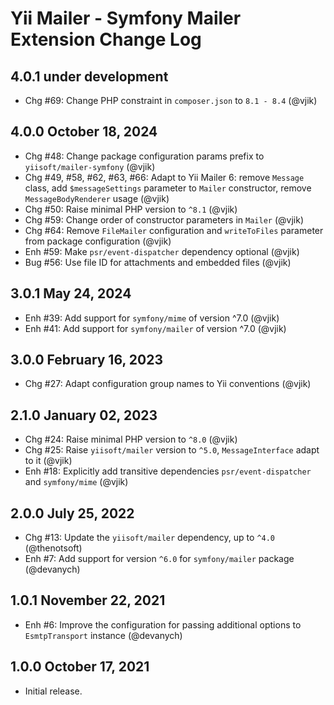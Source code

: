# Yii Mailer - Symfony Mailer Extension Change Log

## 4.0.1 under development

- Chg #69: Change PHP constraint in `composer.json` to `8.1 - 8.4` (@vjik)

## 4.0.0 October 18, 2024

- Chg #48: Change package configuration params prefix to `yiisoft/mailer-symfony` (@vjik)
- Chg #49, #58, #62, #63, #66: Adapt to Yii Mailer 6: remove `Message` class, add `$messageSettings` parameter
  to `Mailer` constructor, remove `MessageBodyRenderer` usage (@vjik)
- Chg #50: Raise minimal PHP version to `^8.1` (@vjik)
- Chg #59: Change order of constructor parameters in `Mailer` (@vjik)
- Chg #64: Remove `FileMailer` configuration and `writeToFiles` parameter from package configuration (@vjik)
- Enh #59: Make `psr/event-dispatcher` dependency optional (@vjik)
- Bug #56: Use file ID for attachments and embedded files (@vjik)

## 3.0.1 May 24, 2024

- Enh #39: Add support for `symfony/mime` of version ^7.0 (@vjik)
- Enh #41: Add support for `symfony/mailer` of version ^7.0 (@vjik)

## 3.0.0 February 16, 2023

- Chg #27: Adapt configuration group names to Yii conventions (@vjik)

## 2.1.0 January 02, 2023

- Chg #24: Raise minimal PHP version to `^8.0` (@vjik)
- Chg #25: Raise `yiisoft/mailer` version to `^5.0`, `MessageInterface` adapt to it (@vjik)
- Enh #18: Explicitly add transitive dependencies `psr/event-dispatcher` and `symfony/mime` (@vjik)

## 2.0.0 July 25, 2022

- Chg #13: Update the `yiisoft/mailer` dependency, up to `^4.0` (@thenotsoft)
- Enh #7: Add support for version `^6.0` for `symfony/mailer` package (@devanych)

## 1.0.1 November 22, 2021

- Enh #6: Improve the configuration for passing additional options to `EsmtpTransport` instance (@devanych)

## 1.0.0 October 17, 2021

- Initial release.
